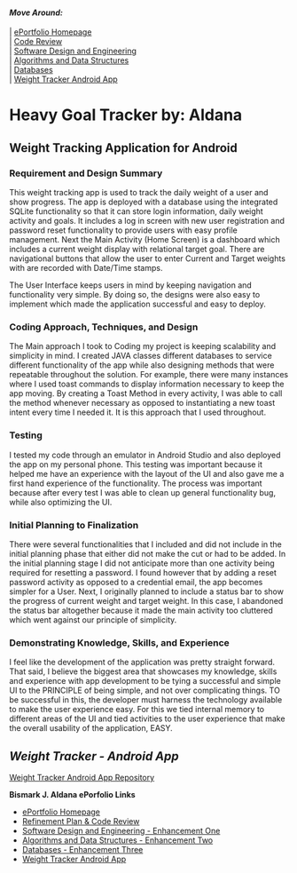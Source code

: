 #### _Move Around:_
| [ePortfolio Homepage](https://bizofsteel.github.io)<br>
| [Code Review](https://bizofsteel.github.io/Code_Review.html)<br>
| [Software Design and Engineering](https://bizofsteel.github.io/Software_Design_and_Engineering.html)<br> 
| [Algorithms and Data Structures](https://bizofsteel.github.io/Algorithms_and_Data_Structure.html)<br>
| [Databases](https://bizofsteel.github.io/Databases.html)<br>
| [Weight Tracker Android App](https://bizofsteel.github.io/DroidWeightApp.html)<br>



# Heavy Goal Tracker by: Aldana
## Weight Tracking Application for Android

### Requirement and Design Summary
This weight tracking app is used to track the daily weight of a user and show progress.  The app is deployed with a database using the integrated SQLite functionality so that it can store login information, daily weight activity and goals.   It includes a log in screen with new user registration and password reset functionality to provide users with easy profile management.   Next the Main Activity (Home Screen) is a dashboard which includes a current weight display with relational target goal.  There are navigational buttons that allow the user to enter Current and Target weights with are recorded with Date/Time stamps.

The User Interface keeps users in mind by keeping navigation and functionality very simple.  By doing so, the designs were also easy to implement which made the application successful and easy to deploy.

### Coding Approach, Techniques, and Design
The Main approach I took to Coding my project is keeping scalability and simplicity in mind.   I created JAVA classes different databases to service different functionality of the app while also designing methods that were repeatable throughout the solution.   For example, there were many instances where I used toast commands to display information necessary to keep the app moving.   By creating a Toast Method in every activity, I was able to call the method whenever necessary as opposed to instantiating a new toast intent every time I needed it.  It is this approach that I used throughout.

### Testing
I tested my code through an emulator in Android Studio and also deployed the app on my personal phone.  This testing was important because it helped me have an experience with the layout of the UI and also gave me a first hand experience of the functionality.   The process was important because after every test I was able to clean up general functionality bug, while also optimizing the UI.


### Initial Planning to Finalization
There were several functionalities that I included and did not include in the initial planning phase that either did not make the cut or had to be added.  In the initial planning stage I did not anticipate more than one activity being required for resetting a password.  I found however that by adding a reset password activity as opposed to a credential email, the app becomes simpler for a User.   Next, I originally planned to include a status bar to show the progress of current weight and target weight.   In this case, I abandoned the status bar altogether because it made the main activity too cluttered which went against our principle of simplicity.

### Demonstrating Knowledge, Skills, and Experience
I feel like the development of the application was pretty straight forward.  That said, I believe the biggest area that showcases my knowledge, skills and experience with app development to be tying a successful and simple UI to the PRINCIPLE of being simple, and not over complicating things.   TO be successful in this, the developer must harness the technology available to make the user experience easy.   For this we tied internal memory to different areas of the UI and tied activities to the user experience that make the overall usability of the application, EASY.

## _Weight Tracker - Android App_

[Weight Tracker Android App Repository](https://github.com/BizofSteel/DroidWeightApp)<br>



**Bismark J. Aldana ePorfolio Links**<br>
* [ePortfolio Homepage](https://bizofsteel.github.io)<br>
* [Refinement Plan & Code Review](https://bizofsteel.github.io/Code_Review.html)<br>
* [Software Design and Engineering - Enhancement One](https://bizofsteel.github.io/Software_Design_and_Engineering.html)<br>
* [Algorithms and Data Structures - Enhancement Two](https://bizofsteel.github.io/Algorithms_and_Data_Structure.html)<br>
* [Databases - Enhancement Three](https://bizofsteel.github.io/Databases.html)<br>
* [Weight Tracker Android App](https://bizofsteel.github.io/DroidWeightApp.html)<br>

